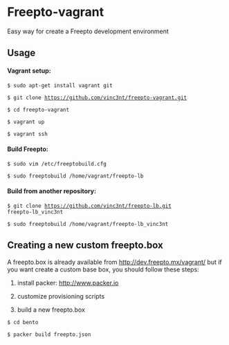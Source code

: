 Freepto-vagrant
===============

Easy way for create a Freepto development environment


## Usage

#### Vagrant setup:

<code>$ sudo apt-get install vagrant git</code>

<code>$ git clone https://github.com/vinc3nt/freepto-vagrant.git</code>

<code>$ cd freepto-vagrant</code>

<code>$ vagrant up</code>

<code>$ vagrant ssh</code>


#### Build Freepto:

<code>$ sudo vim /etc/freeptobuild.cfg</code>

<code>$ sudo freeptobuild /home/vagrant/freepto-lb</code>


#### Build from another repository:

<code>$ git clone https://github.com/vinc3nt/freepto-lb.git freepto-lb_vinc3nt</code>

<code>$ sudo freeptobuild /home/vagrant/freepto-lb_vinc3nt</code>


## Creating a new custom freepto.box

A freepto.box is already available from http://dev.freepto.mx/vagrant/ but if you want create a custom base box, you should follow these steps:

1. install packer: http://www.packer.io

2. customize provisioning scripts

3. build a new freepto.box

<code>$ cd bento</code>

<code>$ packer build freepto.json</code>
